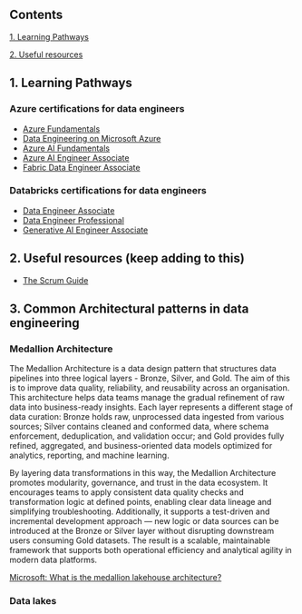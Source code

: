 ## Contents

[1. Learning Pathways](#1.-Learning-Pathways)

[2. Useful resources](#2.-Useful-resources)

## 1. Learning Pathways

### Azure certifications for data engineers

* [Azure Fundamentals](https://learn.microsoft.com/en-us/credentials/certifications/azure-fundamentals/?practice-assessment-type=certification)
* [Data Engineering on Microsoft Azure](https://learn.microsoft.com/en-us/training/courses/dp-203t00)
* [Azure AI Fundamentals](https://learn.microsoft.com/en-us/credentials/certifications/azure-ai-fundamentals/?practice-assessment-type=certification)
* [Azure AI Engineer Associate](https://learn.microsoft.com/en-us/credentials/certifications/azure-ai-engineer/?practice-assessment-type=certification)
* [Fabric Data Engineer Associate](https://learn.microsoft.com/en-us/credentials/certifications/fabric-data-engineer-associate/?practice-assessment-type=certification)

### Databricks certifications for data engineers

* [Data Engineer Associate](https://www.databricks.com/learn/certification/data-engineer-associate)
* [Data Engineer Professional](https://www.databricks.com/learn/certification/data-engineer-professional)
* [Generative AI Engineer Associate](https://www.databricks.com/learn/certification/genai-engineer-associate)

## 2. Useful resources (keep adding to this)

* [The Scrum Guide](https://scrumguides.org/scrum-guide.html)


## 3. Common Architectural patterns in data engineering

### Medallion Architecture

The Medallion Architecture is a data design pattern that structures data pipelines into three logical layers - Bronze, Silver, and Gold. The aim of this is to improve data quality, reliability, and reusability across an organisation. This architecture helps data teams manage the gradual refinement of raw data into business-ready insights. Each layer represents a different stage of data curation: Bronze holds raw, unprocessed data ingested from various sources; Silver contains cleaned and conformed data, where schema enforcement, deduplication, and validation occur; and Gold provides fully refined, aggregated, and business-oriented data models optimized for analytics, reporting, and machine learning.

By layering data transformations in this way, the Medallion Architecture promotes modularity, governance, and trust in the data ecosystem. It encourages teams to apply consistent data quality checks and transformation logic at defined points, enabling clear data lineage and simplifying troubleshooting. Additionally, it supports a test-driven and incremental development approach — new logic or data sources can be introduced at the Bronze or Silver layer without disrupting downstream users consuming Gold datasets. The result is a scalable, maintainable framework that supports both operational efficiency and analytical agility in modern data platforms.

[Microsoft: What is the medallion lakehouse architecture?](https://learn.microsoft.com/en-us/azure/databricks/lakehouse/medallion)

### Data lakes

